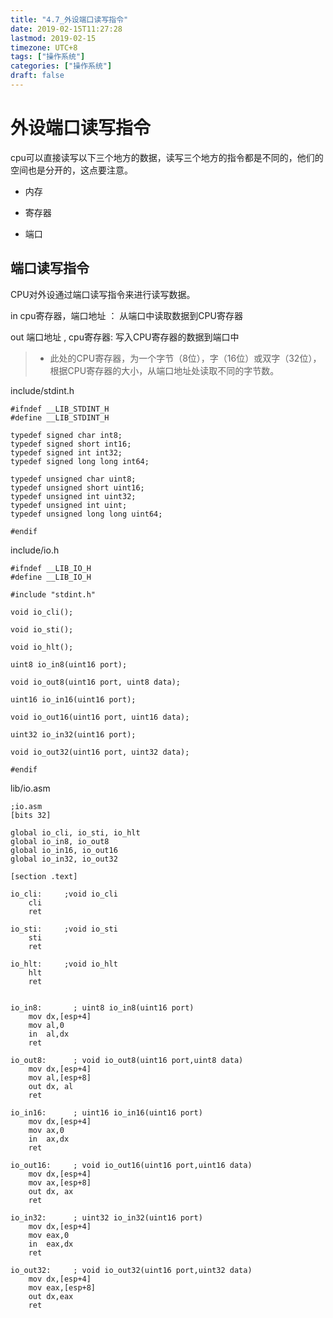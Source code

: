 ```yaml
---
title: "4.7_外设端口读写指令"
date: 2019-02-15T11:27:28
lastmod: 2019-02-15
timezone: UTC+8
tags: ["操作系统"]
categories: ["操作系统"]
draft: false
---
```






# 外设端口读写指令

cpu可以直接读写以下三个地方的数据，读写三个地方的指令都是不同的，他们的空间也是分开的，这点要注意。

- 内存

- 寄存器

- 端口



## 端口读写指令

CPU对外设通过端口读写指令来进行读写数据。

in cpu寄存器，端口地址 ： 从端口中读取数据到CPU寄存器

out 端口地址 , cpu寄存器:   写入CPU寄存器的数据到端口中

> - 此处的CPU寄存器，为一个字节（8位），字（16位）或双字（32位），根据CPU寄存器的大小，从端口地址处读取不同的字节数。






include/stdint.h

```assembly
#ifndef __LIB_STDINT_H
#define __LIB_STDINT_H

typedef signed char int8;
typedef signed short int16;
typedef signed int int32;
typedef signed long long int64;

typedef unsigned char uint8;
typedef unsigned short uint16;
typedef unsigned int uint32;
typedef unsigned int uint;
typedef unsigned long long uint64;

#endif
```


include/io.h

```assembly
#ifndef __LIB_IO_H
#define __LIB_IO_H

#include "stdint.h"

void io_cli();

void io_sti();

void io_hlt();

uint8 io_in8(uint16 port);

void io_out8(uint16 port, uint8 data);

uint16 io_in16(uint16 port);

void io_out16(uint16 port, uint16 data);

uint32 io_in32(uint16 port);

void io_out32(uint16 port, uint32 data);

#endif
```



lib/io.asm

```assembly
;io.asm
[bits 32]

global io_cli, io_sti, io_hlt
global io_in8, io_out8
global io_in16, io_out16
global io_in32, io_out32

[section .text]

io_cli:     ;void io_cli
    cli
    ret

io_sti:     ;void io_sti
    sti
    ret

io_hlt:     ;void io_hlt
    hlt
    ret


io_in8:       ; uint8 io_in8(uint16 port)
    mov dx,[esp+4]
    mov al,0
    in  al,dx
    ret

io_out8:      ; void io_out8(uint16 port,uint8 data)
    mov dx,[esp+4]
    mov al,[esp+8]
    out dx, al
    ret

io_in16:      ; uint16 io_in16(uint16 port)
    mov dx,[esp+4]
    mov ax,0
    in  ax,dx
    ret

io_out16:     ; void io_out16(uint16 port,uint16 data)
    mov dx,[esp+4]
    mov ax,[esp+8]
    out dx, ax
    ret

io_in32:      ; uint32 io_in32(uint16 port)
    mov dx,[esp+4]
    mov eax,0
    in  eax,dx
    ret

io_out32:     ; void io_out32(uint16 port,uint32 data)
    mov dx,[esp+4]
    mov eax,[esp+8]
    out dx,eax
    ret


```



